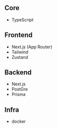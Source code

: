 ## Core
- TypeScript

## Frontend
- Next.js (App Router)
- Tailwind
- Zustand

## Backend
- Next.js
- PostGre
- Prisma

## Infra
- docker
